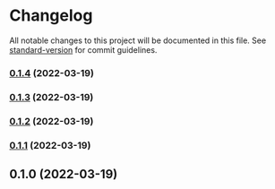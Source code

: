 # Changelog

All notable changes to this project will be documented in this file. See [standard-version](https://github.com/conventional-changelog/standard-version) for commit guidelines.

### [0.1.4](https://github.com/powerkernel/node-crud-gen/compare/v0.1.3...v0.1.4) (2022-03-19)

### [0.1.3](https://github.com/powerkernel/node-crud-gen/compare/v0.1.2...v0.1.3) (2022-03-19)

### [0.1.2](https://github.com/powerkernel/node-crud-gen/compare/v0.1.1...v0.1.2) (2022-03-19)

### [0.1.1](https://github.com/powerkernel/node-crud-gen/compare/v0.1.0...v0.1.1) (2022-03-19)

## 0.1.0 (2022-03-19)
